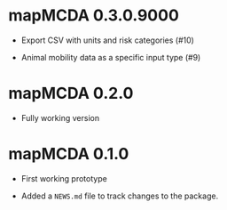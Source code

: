 # mapMCDA 0.3.0.9000

* Export CSV with units and risk categories (#10)

* Animal mobility data as a specific input type (#9)


# mapMCDA 0.2.0

* Fully working version


# mapMCDA 0.1.0

* First working prototype

* Added a `NEWS.md` file to track changes to the package.



